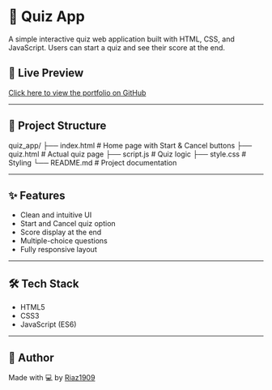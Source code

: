# 🧠 Quiz App

A simple interactive quiz web application built with HTML, CSS, and JavaScript. Users can start a quiz and see their score at the end.

## 🚀 Live Preview

[Click here to view the portfolio on GitHub](https://riaz1909.github.io/<quiz_app>/) 


---

## 📁 Project Structure

quiz_app/
├── index.html # Home page with Start & Cancel buttons
├── quiz.html # Actual quiz page
├── script.js # Quiz logic
├── style.css # Styling
└── README.md # Project documentation

---

## ✨ Features

- Clean and intuitive UI
- Start and Cancel quiz option
- Score display at the end
- Multiple-choice questions
- Fully responsive layout

---

## 🛠️ Tech Stack

- HTML5
- CSS3
- JavaScript (ES6)


---

## 🙌 Author

Made with 💻 by [Riaz1909](https://github.com/Riaz1909)

